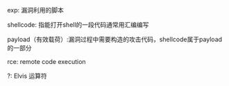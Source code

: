 exp: 漏洞利用的脚本

shellcode: 指能打开shell的一段代码通常用汇编编写

payload（有效载荷）:漏洞过程中需要构造的攻击代码，shellcode属于payload的一部分

rce: remote code execution


?: Elvis 运算符